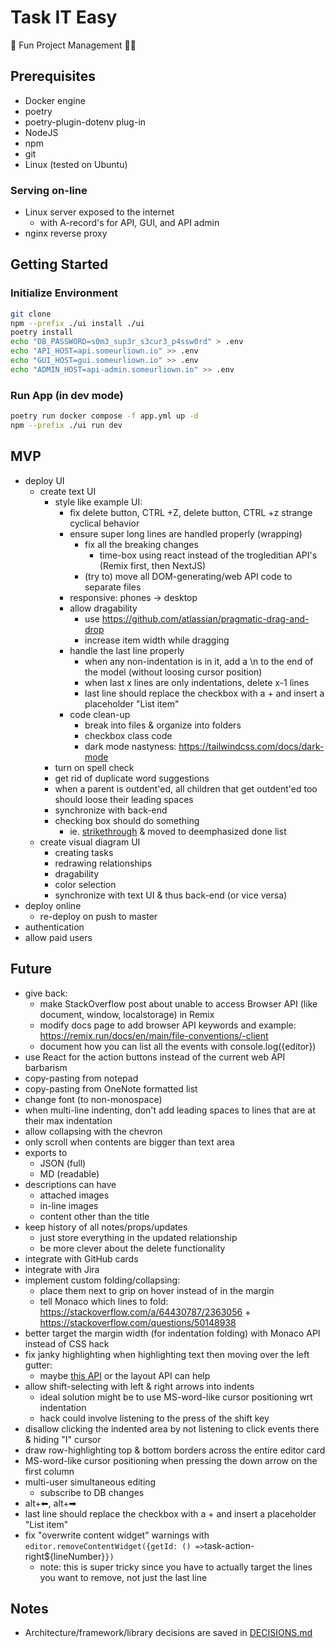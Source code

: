 # Task IT Easy

🎉 Fun Project Management 👨‍💼

## Prerequisites

- Docker engine
- poetry
- poetry-plugin-dotenv plug-in
- NodeJS
- npm
- git
- Linux (tested on Ubuntu)

### Serving on-line

- Linux server exposed to the internet
  - with A-record's for API, GUI, and API admin
- nginx reverse proxy

## Getting Started

### Initialize Environment

```bash
git clone
npm --prefix ./ui install ./ui
poetry install
echo "DB_PASSWORD=s0m3_sup3r_s3cur3_p4ssw0rd" > .env
echo "API_HOST=api.someurliown.io" >> .env
echo "GUI_HOST=gui.someurliown.io" >> .env
echo "ADMIN_HOST=api-admin.someurliown.io" >> .env
```

### Run App (in dev mode)

```bash
poetry run docker compose -f app.yml up -d
npm --prefix ./ui run dev
```

## MVP

- deploy UI
  - create text UI
    - style like example UI:
      - fix delete button, CTRL +Z, delete button, CTRL +z strange cyclical behavior
      - ensure super long lines are handled properly (wrapping)
        - fix all the breaking changes
          - time-box using react instead of the trogleditian API's (Remix first, then NextJS)
        - (try to) move all DOM-generating/web API code to separate files
      - responsive: phones -> desktop
      - allow dragability
        * use https://github.com/atlassian/pragmatic-drag-and-drop
        - increase item width while dragging
      - handle the last line properly
        - when any non-indentation is in it, add a \n to the end of the model (without loosing cursor position)
        - when last x lines are only indentations, delete x-1 lines
        - last line should replace the checkbox with a + and insert a placeholder "List item"
      - code clean-up
        - break into files & organize into folders
        - checkbox class code
        - dark mode nastyness: https://tailwindcss.com/docs/dark-mode
    - turn on spell check
    - get rid of duplicate word suggestions
    - when a parent is outdent'ed, all children that get outdent'ed too should loose their leading spaces
    - synchronize with back-end
    - checking box should do something
      - ie. [strikethrough](https://microsoft.github.io/monaco-editor/playground.html?source=v0.52.0#example-interacting-with-the-editor-line-and-inline-decorations) & moved to deemphasized done list
  - create visual diagram UI
    - creating tasks
    - redrawing relationships
    - dragability
    - color selection
    - synchronize with text UI & thus back-end (or vice versa)
- deploy online
  - re-deploy on push to master
- authentication
- allow paid users

## Future

- give back:
  - make StackOverflow post about unable to access Browser API (like document, window, localstorage) in Remix
  - modify docs page to add browser API keywords and example: https://remix.run/docs/en/main/file-conventions/-client
  - document how you can list all the events with console.log({editor})
- use React for the action buttons instead of the current web API barbarism
- copy-pasting from notepad
- copy-pasting from OneNote formatted list
- change font (to non-monospace)
- when multi-line indenting, don't add leading spaces to lines that are at their max indentation
- allow collapsing with the chevron
- only scroll when contents are bigger than text area
- exports to
  - JSON (full)
  - MD (readable)
- descriptions can have
  - attached images
  - in-line images
  - content other than the title
- keep history of all notes/props/updates
  - just store everything in the updated relationship
  - be more clever about the delete functionality
- integrate with GitHub cards
- integrate with Jira
- implement custom folding/collapsing:
  - place them next to grip on hover instead of in the margin
  - tell Monaco which lines to fold: https://stackoverflow.com/a/64430787/2363056 + https://stackoverflow.com/questions/50148938
- better target the margin width (for indentation folding) with Monaco API instead of CSS hack
- fix janky highlighting when highlighting text then moving over the left gutter:
  - maybe [this API](https://microsoft.github.io/monaco-editor/typedoc/interfaces/editor.EditorLayoutInfo.html#contentLeft) or the layout API can help
- allow shift-selecting with left & right arrows into indents
  - ideal solution might be to use MS-word-like cursor positioning wrt indentation
  - hack could involve listening to the press of the shift key 
- disallow clicking the indented area by not listening to click events there & hiding "I" cursor
- draw row-highlighting top & bottom borders across the entire editor card
- MS-word-like cursor positioning when pressing the down arrow on the first column
- multi-user simultaneous editing
  - subscribe to DB changes
- alt+⬅, alt+➡
- last line should replace the checkbox with a + and insert a placeholder "List item"
- fix "overwrite content widget" warnings with `editor.removeContentWidget({getId: () =>`task-action-right${lineNumber}`})`
  - note: this is super tricky since you have to actually target the lines you want to remove, not just the last line

## Notes

- Architecture/framework/library decisions are saved in [DECISIONS.md](DECISIONS.md)
